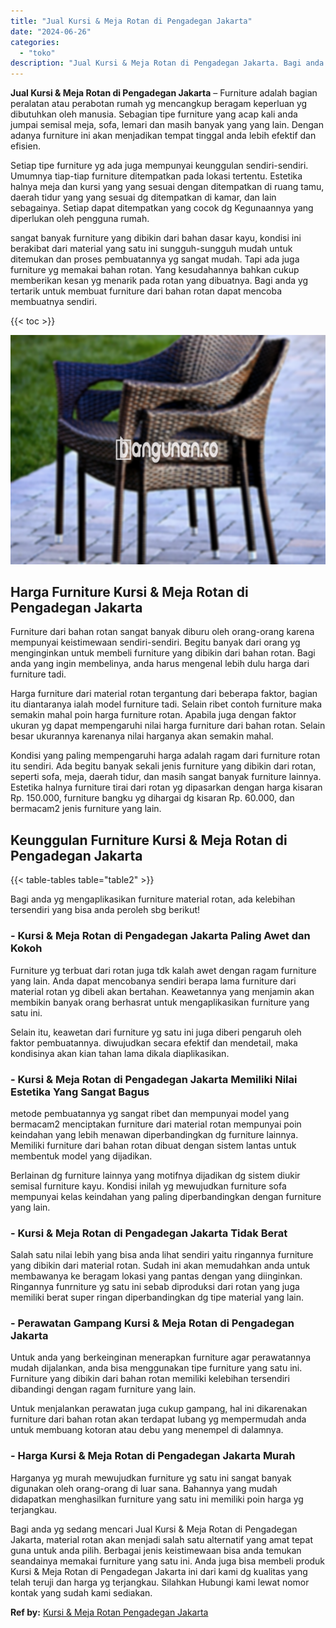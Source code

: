 ```yaml
---
title: "Jual Kursi & Meja Rotan di Pengadegan Jakarta"
date: "2024-06-26"
categories: 
  - "toko"
description: "Jual Kursi & Meja Rotan di Pengadegan Jakarta. Bagi anda yg sedang mencari Jual Kursi & Meja Rotan di Pengadegan Jakarta, material rotan akan menjadi salah s..."
---
```


**Jual Kursi & Meja Rotan di Pengadegan Jakarta** – Furniture adalah bagian peralatan atau perabotan rumah yg mencangkup beragam keperluan yg dibutuhkan oleh manusia. Sebagian tipe furniture yang acap kali anda jumpai semisal meja, sofa, lemari dan masih banyak yang yang lain. Dengan adanya furniture ini akan menjadikan tempat tinggal anda lebih efektif dan efisien.

Setiap tipe furniture yg ada juga mempunyai keunggulan sendiri-sendiri. Umumnya tiap-tiap furniture ditempatkan pada lokasi tertentu. Estetika halnya meja dan kursi yang yang sesuai dengan ditempatkan di ruang tamu, daerah tidur yang yang sesuai dg ditempatkan di kamar, dan lain sebagainya. Setiap dapat ditempatkan yang cocok dg Kegunaannya yang diperlukan oleh pengguna rumah.

sangat banyak furniture yang dibikin dari bahan dasar kayu, kondisi ini berakibat dari material yang satu ini sungguh-sungguh mudah untuk ditemukan dan proses pembuatannya yg sangat mudah. Tapi ada juga furniture yg memakai bahan rotan. Yang kesudahannya bahkan cukup memberikan kesan yg menarik pada rotan yang dibuatnya. Bagi anda yg tertarik untuk membuat furniture dari bahan rotan dapat mencoba membuatnya sendiri.

{{< toc >}}

![Jual Kursi & Meja Rotan di Pengadegan Jakarta](/images/kursi-meja-rotan-murah29.png)

## Harga Furniture Kursi & Meja Rotan di Pengadegan Jakarta

Furniture dari bahan rotan sangat banyak diburu oleh orang-orang karena mempunyai keistimewaan sendiri-sendiri. Begitu banyak dari orang yg menginginkan untuk membeli furniture yang dibikin dari bahan rotan. Bagi anda yang ingin membelinya, anda harus mengenal lebih dulu harga dari furniture tadi.

Harga furniture dari material rotan tergantung dari beberapa faktor, bagian itu diantaranya ialah model furniture tadi. Selain ribet contoh furniture maka semakin mahal poin harga furniture rotan. Apabila juga dengan faktor ukuran yg dapat mempengaruhi nilai harga furniture dari bahan rotan. Selain besar ukurannya karenanya nilai harganya akan semakin mahal.

Kondisi yang paling mempengaruhi harga adalah ragam dari furniture rotan itu sendiri. Ada begitu banyak sekali jenis furniture yang dibikin dari rotan, seperti sofa, meja, daerah tidur, dan masih sangat banyak furniture lainnya. Estetika halnya furniture tirai dari rotan yg dipasarkan dengan harga kisaran Rp. 150.000, furniture bangku yg dihargai dg kisaran Rp. 60.000, dan bermacam2 jenis furniture yang lain.

## Keunggulan Furniture Kursi & Meja Rotan di Pengadegan Jakarta

{{< table-tables table="table2" >}}

Bagi anda yg mengaplikasikan furniture material rotan, ada kelebihan tersendiri yang bisa anda peroleh sbg berikut!

### \- Kursi & Meja Rotan di Pengadegan Jakarta Paling Awet dan Kokoh

Furniture yg terbuat dari rotan juga tdk kalah awet dengan ragam furniture yang lain. Anda dapat mencobanya sendiri berapa lama furniture dari material rotan yg dibeli akan bertahan. Keawetannya yang menjamin akan membikin banyak orang berhasrat untuk mengaplikasikan furniture yang satu ini.

Selain itu, keawetan dari furniture yg satu ini juga diberi pengaruh oleh faktor pembuatannya. diwujudkan secara efektif dan mendetail, maka kondisinya akan kian tahan lama dikala diaplikasikan.

### \- Kursi & Meja Rotan di Pengadegan Jakarta Memiliki Nilai Estetika Yang Sangat Bagus

metode pembuatannya yg sangat ribet dan mempunyai model yang bermacam2 menciptakan furniture dari material rotan mempunyai poin keindahan yang lebih menawan diperbandingkan dg furniture lainnya. Memiliki furniture dari bahan rotan dibuat dengan sistem lantas untuk membentuk model yang dijadikan.

Berlainan dg furniture lainnya yang motifnya dijadikan dg sistem diukir semisal furniture kayu. Kondisi inilah yg mewujudkan furniture sofa mempunyai kelas keindahan yang paling diperbandingkan dengan furniture yang lain.

### \- Kursi & Meja Rotan di Pengadegan Jakarta Tidak Berat

Salah satu nilai lebih yang bisa anda lihat sendiri yaitu ringannya furniture yang dibikin dari material rotan. Sudah ini akan memudahkan anda untuk membawanya ke beragam lokasi yang pantas dengan yang diinginkan. Ringannya funrniture yg satu ini sebab diproduksi dari rotan yang juga memiliki berat super ringan diperbandingkan dg tipe material yang lain.

### \- Perawatan Gampang Kursi & Meja Rotan di Pengadegan Jakarta

Untuk anda yang berkeinginan menerapkan furniture agar perawatannya mudah dijalankan, anda bisa menggunakan tipe furniture yang satu ini. Furniture yang dibikin dari bahan rotan memiliki kelebihan tersendiri dibandingi dengan ragam furniture yang lain.

Untuk menjalankan perawatan juga cukup gampang, hal ini dikarenakan furniture dari bahan rotan akan terdapat lubang yg mempermudah anda untuk membuang kotoran atau debu yang menempel di dalamnya.

### \- Harga Kursi & Meja Rotan di Pengadegan Jakarta Murah

Harganya yg murah mewujudkan furniture yg satu ini sangat banyak digunakan oleh orang-orang di luar sana. Bahannya yang mudah didapatkan menghasilkan furniture yang satu ini memiliki poin harga yg terjangkau.

Bagi anda yg sedang mencari Jual Kursi & Meja Rotan di Pengadegan Jakarta, material rotan akan menjadi salah satu alternatif yang amat tepat guna untuk anda pilih. Berbagai jenis keistimewaan bisa anda temukan seandainya memakai furniture yang satu ini. Anda juga bisa membeli produk Kursi & Meja Rotan di Pengadegan Jakarta ini dari kami dg kualitas yang telah teruji dan harga yg terjangkau. Silahkan Hubungi kami lewat nomor kontak yang sudah kami sediakan.

**Ref by:** [Kursi & Meja Rotan Pengadegan Jakarta](https://id.wikipedia.org/wiki/Kursi)
